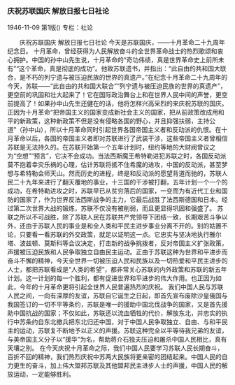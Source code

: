 ### 庆祝苏联国庆  解放日报七日社论

1946-11-09
第1版()
专栏：社论

　　庆祝苏联国庆
    解放日报七日社论
    今天是苏联国庆，——十月革命二十九周年纪念日。
    十月革命，曾经获得为人民解放奋斗的全世界革命战士的热烈歌颂和衷心拥护。中国的孙中山先生说，十月革命的“奇功伟绩，真是世界革命史上前所未有”“这个革命，真是彻底的成功”。他致苏联遗书，并指出：“此自由的共和国大联合，是不朽的列宁遗与被压迫民族的世界的真遗产。”在纪念十月革命二十九周年的今天，苏联——“此自由的共和国大联合”“列宁遗与被压迫民族的世界的真遗产”，更空前的巩固和壮大起来了！它在国际政治舞台上和在世界人民中间的声誉，更空前提高了！如果孙中山先生还健在的话，他将怎样兴高采烈的来庆祝苏联的国庆。
    正因为十月革命“把帝国主义的国家变成新社会主义的国家，把从前政策改成用和平的新政策，这种新政策不但是没有侵略各国的野心，并且抑强扶弱，主持公道”（孙中山），所以十月革命同时引起世界各国帝国主义者和反动派的仇恨。在十月革命以后，各国的帝国主义者即对苏联进行了武装干涉，这些帝国主义者曾相信苏联是无法持久的。在苏联开始第一个五年计划时，纽约等地的大财阀曾议之为“空想”“预言”，它决不会成功。当法西斯魔王希特勒进犯苏联之时，各国反动派莫不抱着幸灾乐祸的心理，估计苏联将抵不住希魔的进攻，中国的反动派，甚至梦想与希特勒会师天山。然而历史的进程，终是和反动派的愿望背道而驰的，苏联人民二十九年来进行了翻天覆地的事业，十三国的干涉被打翻，五年计划一个一个的成功，在希特勒进攻之时，苏联早已从贫穷落后的国家，一变而为有近代工业和国防的国家了，作为世界反法西斯战争的主力，它最后战胜了法西斯德国和日本。经过第二次世界大战的锻炼，苏联不仅没有被削弱，而且更显得巩固和强盛了。
    苏联之所以不可战胜，除了苏联人民在苏联共产党领导下团结一致，长期艰苦斗争以外，还由于苏联人民的事业是和全人类和平民主进步事业分离不开的。别的姑置不论，只要看一看苏联的外交政策，就足以证明这一点。它忠实与坚决地执行雅尔塔、波兹顿、莫斯科等会议决定，打击新的战争挑拨者，反对帝国主义扩张政策，声援被压迫民族和人民争取独立自由民主运动。正由于苏联这种为世界和平进步而奋斗不懈的精神，今天全世界一切被压迫人民和民族以及一切热爱和平民主进步的人士，都把苏联看成是“人类的希望”，都非常关心苏联的内外政策和苏联的新五年计划。这一计划的每一个胜利，都有促进世界和平进步的伟大作用。也正因为如此，今年的十月革命更将引起全世界人民普遍热烈的庆祝。
    我们中国人民与苏联人民之间，一向有深厚的友谊，苏联自它诞生之日起，即首先宣布废除沙皇俄国与我国签订的一切不平等条约，苏联是唯一的援助中国北伐战争的国家，又是首先援助中国抗战的国家；不仅如此，苏联还以流血牺牲的代价，解放东北，并忠实的执行中苏条约自东北撤兵把东北归还中国，对于中国人民争取独立、自由、与和平民主的运动，苏联复不断地予以正义的声援。苏联这种完全以平等待我兄弟的友谊，与美帝国主义分子以“援华”为名，帮助蒋介石独夫压迫和屠杀中国人民相比，真有天壤之别。
    在今天庆祝十月革命之际，我们中国人民要学习苏联人民长期奋斗，百折不回的精神，我们热烈庆祝中苏两大民族将更亲密的团结起来。中国人民的自力更生的奋斗，加上伟大盟邦苏联及其他盟邦民主进步人士的声援，中国人民的解放运动，一定能够胜利。
